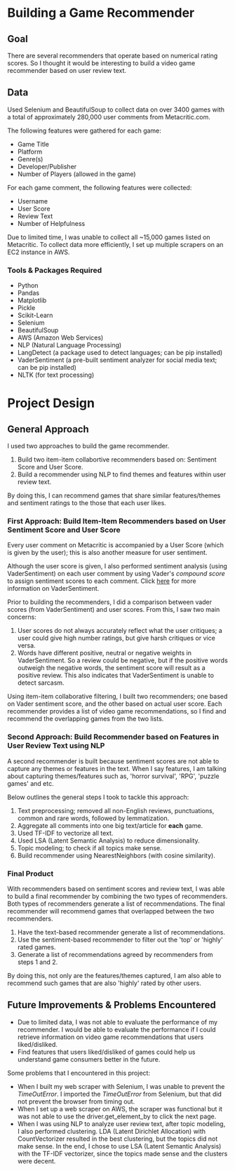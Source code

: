 # Building a Game Recommender

## Goal

There are several recommenders that operate based on numerical rating scores. So I thought it would be interesting to build a video game recommender based on user review text.

## Data

Used Selenium and BeautifulSoup to collect data on over 3400 games with a total of approximately 280,000 user comments from Metacritic.com.

The following features were gathered for each game:

* Game Title
* Platform
* Genre(s)
* Developer/Publisher
* Number of Players (allowed in the game)

For each game comment, the following features were collected:

* Username
* User Score
* Review Text
* Number of Helpfulness

Due to limited time, I was unable to collect all ~15,000 games listed on Metacritic. To collect data more efficiently, I set up multiple scrapers on an EC2 instance in AWS.

### Tools & Packages Required

* Python
* Pandas
* Matplotlib
* Pickle
* Scikit-Learn
* Selenium
* BeautifulSoup
* AWS (Amazon Web Services)
* NLP (Natural Language Processing)
* LangDetect (a package used to detect languages; can be pip installed)
* VaderSentiment (a pre-built sentiment analyzer for social media text; can be pip installed)
* NLTK (for text processing)

# Project Design

## General Approach

I used two approaches to build the game recommender.

1. Build two item-item collabortive recommenders based on: Sentiment Score and User Score.
2. Build a recommender using NLP to find themes and features within user review text. 

By doing this, I can recommend games that share similar features/themes and sentiment ratings to the those that each user likes.

### First Approach: Build Item-Item Recommenders based on User Sentiment Score and User Score

Every user comment on Metacritic is accompanied by a User Score (which is given by the user); this is also another measure for user sentiment.

Although the user score is given, I also performed sentiment analysis (using VaderSentiment) on each user comment by using Vader's *compound score* to assign sentiment scores to each comment. Click [here](https://github.com/cjhutto/vaderSentiment) for more information on VaderSentiment.

Prior to building the recommenders, I did a comparison between vader scores (from VaderSentiment) and user scores. From this, I saw two main concerns:

1. User scores do not always accurately reflect what the user critiques; a user could give high number ratings, but give harsh critiques or vice versa.
2. Words have different positive, neutral or negative weights in VaderSentiment. So a review could be negative, but if the positive words outweigh the negative words, the sentiment score will result as a positive review. This also indicates that VaderSentiment is unable to detect sarcasm.

Using item-item collaborative filtering, I built two recommenders; one based on Vader sentiment score, and the other based on actual user score. Each recommender provides a list of video game recommendations, so I find and recommend the overlapping games from the two lists. 

### Second Approach: Build Recommender based on Features in User Review Text using NLP

A second recommender is built because sentiment scores are not able to capture any themes or features in the text. When I say features, I am talking about capturing themes/features such as, 'horror survival', 'RPG', 'puzzle games' and etc.

Below outlines the general steps I took to tackle this approach:

1. Text preprocessing; removed all non-English reviews, punctuations, common and rare words, followed by lemmatization. 
1. Aggregate all comments into one big text/article for **each** game. 
2. Used TF-IDF to vectorize all text.
3. Used LSA (Latent Semantic Analysis) to reduce dimensionality.
4. Topic modeling; to check if all topics make sense.
5. Build recommender using NearestNeighbors (with cosine similarity). 

### Final Product

With recommenders based on sentiment scores and review text, I was able to build a final recommender by combining the two types of recommenders. Both types of recommenders generate a list of recommendations. The final recommender will recommend games that overlapped between the two recommenders.

1. Have the text-based recommender generate a list of recommendations.
2. Use the sentiment-based recommender to filter out the 'top' or 'highly' rated games.
3. Generate a list of recommendations agreed by recommenders from steps 1 and 2. 

By doing this, not only are the features/themes captured, I am also able to recommend such games that are also 'highly' rated by other users. 

## Future Improvements & Problems Encountered

* Due to limited data, I was not able to evaluate the performance of my recommender. I would be able to evaluate the performance if I could retrieve information on video game recommendations that users liked/disliked.
* Find features that users liked/disliked of games could help us understand game consumers better in the future. 

Some problems that I encountered in this project:

* When I built my web scraper with Selenium, I was unable to prevent the *TimeOutError*. I imported the *TimeOutError* from Selenium, but that did not prevent the browser from timing out.
* When I set up a web scraper on AWS, the scraper was functional but it was not able to use the driver.get_element_by to click the next page.
* When I was using NLP to analyze user review text, after topic modeling, I also performed clustering. LDA (Latent Dirichlet Allocation) with CountVectorizer resulted in the best clustering, but the topics did not make sense. In the end, I chose to use LSA (Latent Semantic Analysis) with the TF-IDF vectorizer, since the topics made sense and the clusters were decent.
